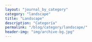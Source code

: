 ```yaml
---
layout: "journal_by_category"
category: "landscape"
title: "Landscape"
description: "Categoría"
permalink: "/blog/category/landscape/"
header-img: "img/archive-bg.jpg"
---
```

